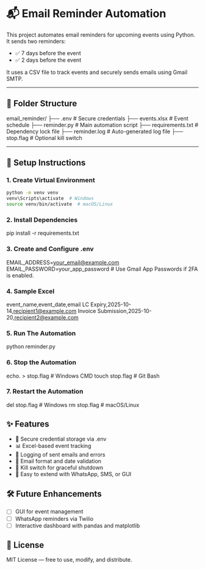 # 📬 Email Reminder Automation

This project automates email reminders for upcoming events using Python. It sends two reminders:
- ✅ 7 days before the event
- ✅ 2 days before the event

It uses a CSV file to track events and securely sends emails using Gmail SMTP.

---

## 📁 Folder Structure
email_reminder/
├── .env                    # Secure credentials
├── events.xlsx              # Event schedule
├── reminder.py             # Main automation script
├── requirements.txt        # Dependency lock file
├── reminder.log            # Auto-generated log file
├── stop.flag               # Optional kill switch


---

## 🧪 Setup Instructions

### 1. Create Virtual Environment

```bash
python -m venv venv
venv\Scripts\activate  # Windows
source venv/bin/activate  # macOS/Linux
```
### 2. Install Dependencies
pip install -r requirements.txt

### 3. Create and Configure .env
EMAIL_ADDRESS=your_email@example.com
EMAIL_PASSWORD=your_app_password # Use Gmail App Passwords if 2FA is enabled.

### 4. Sample Excel
event_name,event_date,email
LC Expiry,2025-10-14,recipient1@example.com
Invoice Submission,2025-10-20,recipient2@example.com

### 5. Run The Automation
python reminder.py

### 6. Stop the Automation
echo. > stop.flag  # Windows CMD
touch stop.flag    # Git Bash

### 7. Restart the Automation
del stop.flag      # Windows
rm stop.flag       # macOS/Linux

## ✨ Features
- 🔐 Secure credential storage via .env
- 📊 Excel-based event tracking
- 📝 Logging of sent emails and errors
- 📧 Email format and date validation
- 🛑 Kill switch for graceful shutdown
- 🔌 Easy to extend with WhatsApp, SMS, or GUI

## 🛠️ Future Enhancements
- [ ] GUI for event management
- [ ] WhatsApp reminders via Twilio
- [ ] Interactive dashboard with pandas and matplotlib

## 📄 License
MIT License — free to use, modify, and distribute.
